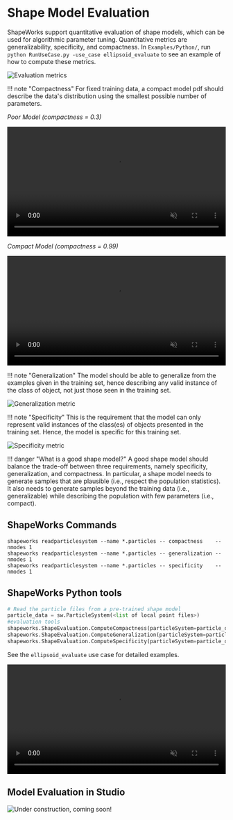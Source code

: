 # Shape Model Evaluation


ShapeWorks support quantitative evaluation of shape models, which can be used for algorithmic parameter tuning. Quantitative metrics are generalizability, specificity, and compactness. In `Examples/Python/`, run `python RunUseCase.py -use_case ellipsoid_evaluate` to see an example of how to compute these metrics.

![Evaluation metrics](../img/new/eval_metrics.png)

!!! note "Compactness"
    For fixed training data, a compact model pdf should describe the data's distribution using the smallest possible number of parameters.

*Poor Model  (compactness = 0.3)*
<p><video src="https://sci.utah.edu/~shapeworks/doc-resources/mp4s/eval_bad_pca.mov" autoplay muted loop controls style="width:100%"></p>

*Compact Model  (compactness = 0.99)*
<p><video src="https://sci.utah.edu/~shapeworks/doc-resources/mp4s/eval_good_pca.mov" autoplay muted loop controls style="width:100%"></p>


!!! note "Generalization"
    The model should be able to generalize from the examples given in the training set, hence describing any valid instance of the class of object, not just those seen in the training set.
    
![Generalization metric](../img/new/eval_gen.png)

!!! note "Specificity"
    This is the requirement that the model can only represent valid instances of the class(es) of objects presented in the training set. Hence, the model is specific for this training set.

![Specificity metric](../img/new/eval_spec.png)

!!! danger "What is a good shape model?"
    A good shape model should balance the trade-off between three requirements, namely specificity, generalization, and compactness. In particular, a shape model needs to generate samples that are plausible (i.e., respect the population statistics). It also needs to generate samples beyond the training data (i.e., generalizable) while describing the population with few parameters (i.e., compact).

## ShapeWorks Commands

```
shapeworks readparticlesystem --name *.particles -- compactness    --nmodes 1
shapeworks readparticlesystem --name *.particles -- generalization --nmodes 1
shapeworks readparticlesystem --name *.particles -- specificity    --nmodes 1
```

## ShapeWorks Python tools
```python
# Read the particle files from a pre-trained shape model
particle_data = sw.ParticleSystem(<list of local point files>)
#evaluation tools
shapeworks.ShapeEvaluation.ComputeCompactness(particleSystem=particle_data, nModes=1, saveTo="scree.txt")
shapeworks.ShapeEvaluation.ComputeGeneralization(particleSystem=particle_data, nModes=1, saveTo=save_dir)
shapeworks.ShapeEvaluation.ComputeSpecificity(particleSystem=particle_data, nModes=1, saveTo=save_dir)
```
See the `ellipsoid_evaluate` use case for detailed examples. 

<p><video src="https://sci.utah.edu/~shapeworks/doc-resources/mp4s/eval_ShellDemo.mp4" autoplay muted loop controls style="width:100%"></p>


## Model Evaluation in Studio

![Under construction, coming soon!](../img/misc/under-construction.png)
